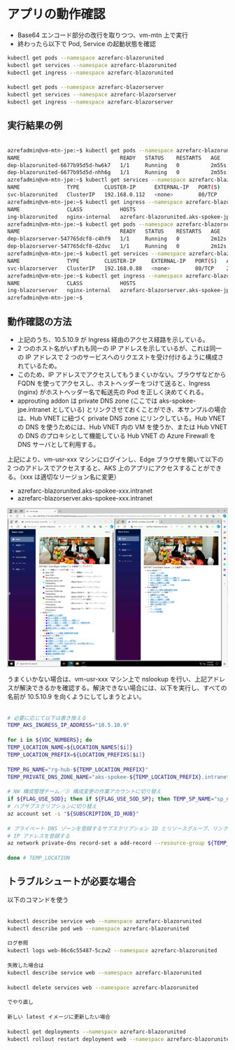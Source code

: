# アプリの動作確認

- Base64 エンコード部分の改行を取りつつ、vm-mtn 上で実行
- 終わったら以下で Pod, Service の起動状態を確認

```bash
kubectl get pods --namespace azrefarc-blazorunited
kubectl get services --namespace azrefarc-blazorunited
kubectl get ingress --namespace azrefarc-blazorunited

kubectl get pods --namespace azrefarc-blazorserver
kubectl get services --namespace azrefarc-blazorserver
kubectl get ingress --namespace azrefarc-blazorserver
```

## 実行結果の例

```bash

azrefadmin@vm-mtn-jpe:~$ kubectl get pods --namespace azrefarc-blazorunited
NAME                                READY   STATUS    RESTARTS   AGE
dep-blazorunited-6677b95d5d-hw6k7   1/1     Running   0          2m55s
dep-blazorunited-6677b95d5d-nhh6g   1/1     Running   0          2m55s
azrefadmin@vm-mtn-jpe:~$ kubectl get services --namespace azrefarc-blazorunited
NAME               TYPE        CLUSTER-IP      EXTERNAL-IP   PORT(S)   AGE
svc-blazorunited   ClusterIP   192.168.0.112   <none>        80/TCP    2m58s
azrefadmin@vm-mtn-jpe:~$ kubectl get ingress --namespace azrefarc-blazorunited
NAME               CLASS            HOSTS                                           ADDRESS     PORTS   AGE
ing-blazorunited   nginx-internal   azrefarc-blazorunited.aks-spokee-jpe.intranet   10.5.10.9   80      3m2s
azrefadmin@vm-mtn-jpe:~$ kubectl get pods --namespace azrefarc-blazorserver
NAME                                READY   STATUS    RESTARTS   AGE
dep-blazorserver-547765dcf8-c4hf9   1/1     Running   0          2m12s
dep-blazorserver-547765dcf8-d2dvc   1/1     Running   0          2m12s
azrefadmin@vm-mtn-jpe:~$ kubectl get services --namespace azrefarc-blazorserver
NAME               TYPE        CLUSTER-IP     EXTERNAL-IP   PORT(S)   AGE
svc-blazorserver   ClusterIP   192.168.0.88   <none>        80/TCP    2m16s
azrefadmin@vm-mtn-jpe:~$ kubectl get ingress --namespace azrefarc-blazorserver
NAME               CLASS            HOSTS                                           ADDRESS     PORTS   AGE
ing-blazorserver   nginx-internal   azrefarc-blazorserver.aks-spokee-jpe.intranet   10.5.10.9   80      2m20s
azrefadmin@vm-mtn-jpe:~$

```

## 動作確認の方法

- 上記のうち、10.5.10.9 が Ingress 経由のアクセス経路を示している。
- 2 つのホスト名がいずれも同一の IP アドレスを示しているが、これは同一の IP アドレスで 2 つのサービスへのリクエストを受け付けるように構成されているため。
- このため、IP アドレスでアクセスしてもうまくいかない。ブラウザなどから FQDN を使ってアクセスし、ホストヘッダーをつけて送ると、Ingress (nginx) がホストヘッダー名で転送先の Pod を正しく決めてくれる。
- approuting addon は private DNS zone (ここでは aks-spokee-jpe.intranet としている) とリンクさせておくことができ、本サンプルの場合は、Hub VNET に紐づく private DNS zone にリンクしている。Hub VNET の DNS を使うためには、Hub VNET 内の VM を使うか、または Hub VNET の DNS のプロキシとして機能している Hub VNET の Azure Firewall を DNS サーバとして利用する。

上記により、vm-usr-xxx マシンにログインし、Edge ブラウザを開いて以下の 2 つのアドレスでアクセスすると、AKS 上のアプリにアクセスすることができる。（xxx は適切なリージョン名に変更）

- azrefarc-blazorunited.aks-spokee-xxx.intranet
- azrefarc-blazorserver.aks-spokee-xxx.intranet

![picture 0](./images/a2b5597cd5a4e4d315c9fa5144a57d51836c9cba09974e1bdfbfdd96fd7b30e7.png)  


うまくいかない場合は、vm-usr-xxx マシン上で nslookup を行い、上記アドレスが解決できるかを確認する。解決できない場合には、以下を実行し、すべての名前が 10.5.10.9 を向くようにしてしまうとよい。

```bash

# 必要に応じて以下は書き換える
TEMP_AKS_INGRESS_IP_ADDRESS="10.5.10.9"

for i in ${VDC_NUMBERS}; do
TEMP_LOCATION_NAME=${LOCATION_NAMES[$i]}
TEMP_LOCATION_PREFIX=${LOCATION_PREFIXS[$i]}

TEMP_RG_NAME="rg-hub-${TEMP_LOCATION_PREFIX}"
TEMP_PRIVATE_DNS_ZONE_NAME="aks-spokee-${TEMP_LOCATION_PREFIX}.intranet"

# NW 構成管理チーム／③ 構成変更の作業アカウントに切り替え
if ${FLAG_USE_SOD}; then if ${FLAG_USE_SOD_SP}; then TEMP_SP_NAME="sp_nw_change"; az login --service-principal --username ${SP_APP_IDS[${TEMP_SP_NAME}]} --password "${SP_PWDS[${TEMP_SP_NAME}]}" --tenant ${PRIMARY_DOMAIN_NAME} --allow-no-subscriptions; else az account clear; az login -u "user_nw_change@${PRIMARY_DOMAIN_NAME}" -p "${ADMIN_PASSWORD}"; fi; fi
# ハブサブスクリプションに切り替え
az account set -s "${SUBSCRIPTION_ID_HUB}"

# プライベート DNS ゾーンを登録するサブスクリプション ID とリソースグループ、リンク先 VNET
# IP アドレスを登録する
az network private-dns record-set a add-record --resource-group ${TEMP_RG_NAME} --zone-name ${TEMP_PRIVATE_DNS_ZONE_NAME} --record-set-name "*" --ipv4-address ${TEMP_AKS_INGRESS_IP_ADDRESS} --subscription "${SUBSCRIPTION_ID_HUB}"

done # TEMP_LOCATION

```

## トラブルシュートが必要な場合

以下のコマンドを使う

```bash

kubectl describe service web --namespace azrefarc-blazorunited
kubectl describe pod web --namespace azrefarc-blazorunited

ログ参照
kubectl logs web-86c6c55487-5czw2 --namespace azrefarc-blazorunited

失敗した場合は
kubectl describe service web --namespace azrefarc-blazorunited

kubectl delete services web --namespace azrefarc-blazorunited

でやり直し

新しい latest イメージに更新したい場合

kubectl get deployments --namespace azrefarc-blazorunited
kubectl rollout restart deployment web --namespace azrefarc-blazorunited

```
